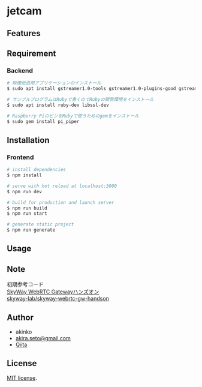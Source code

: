 # jetcam

## Features


## Requirement

### Backend

```bash
# 映像伝送用アプリケーションのインストール
$ sudo apt install gstreamer1.0-tools gstreamer1.0-plugins-good gstreamer1.0-plugins-ugly libgstreamer1.0-dev libgstreamer-plugins-base1.0-dev

# サンプルプログラムはRubyで書くのでRubyの開発環境をインストール
$ sudo apt install ruby-dev libssl-dev

# Raspberry PiのピンをRubyで使うためのgemをインストール
$ sudo gem install pi_piper
```


## Installation

### Frontend
```bash
# install dependencies
$ npm install

# serve with hot reload at localhost:3000
$ npm run dev

# build for production and launch server
$ npm run build
$ npm run start

# generate static project
$ npm run generate
```

## Usage


## Note

初期参考コード  
[SkyWay WebRTC Gatewayハンズオン](https://qiita.com/nakakura/items/faeb4f6df82677139761)  
[skyway-lab/skyway-webrtc-gw-handson](https://github.com/skyway-lab/skyway-webrtc-gw-handson)

## Author

- akinko
- akira.seto@gmail.com
- [Qiita](https://qiita.com/akinko)


## License

[MIT license](https://en.wikipedia.org/wiki/MIT_License).


